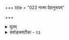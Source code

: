 +++
title = "023 नात्मा देहानुरूपम्"

+++
<details><summary>मूलम्</summary>

नात्मा देहानुरूपं विविधपरिणतिर्निर्विकारोक्तिबाधात् स्थूलोऽहं मूर्ध्नि जातं सुखमिति च मतिस्तस्य देहात्ममोहात् ।  
नानादेहश्च योगी प्रसजति भिदुरः पुंसि देहप्रमाणे मुक्तौ देहात्ययात्स्यात्परिमितिविरहस्तत्प्रयुक्तेऽस्य माने ॥ २३ ॥
</details>

<details><summary>सर्वाङ्कषटीका - २३</summary>

1 

तत्त्वक्षेत्र हि आधिभौतिकम्, आधिदैविकम्, आध्यात्मिकमिति त्रेधा विभक्तम् । अत्यन्तस्थूलाधिभौतिकेऽपि सर्वं रहस्यमसर्वज्ञदुर्विज्ञेयम् । इतोऽपि गहनं विशालञ्चधिदैविकं बुद्ध्यतीतमेव । लेशत एतत्परिचयेऽपि मानवाहंकारः क्षीयेत । आध्यात्मिकं तु इतोऽपि कियद्गहनमिति ज्ञातुमप्यशक्यम्, वर्णयितुं तु सुतराम, सुतमां परस्मै बुद्ध्याधानम् । एवमात्मनोऽतिदुर्ज्ञेयत्वादेव मानवानां कल्पनाः नानाविधाः प्रवृत्ताः । तंत्र जैनाः आत्मा तत्तच्छरीरानुगुणपरिमाणवानिति मन्यन्ते । तन्निराकरोति - नात्मेत्यादिना । **आत्मा** = जीवात्मा **देहानुरूपम्** = तत्तद्देहानुगुणम् **विविधपरिणतिः** = देहानां विविधपरिणामवत्त्वेन, विविधपरिमाणवान्, विविधाः परिणतयः यस्येति बहुव्रीहिः, **न** = न भवति । कुतः ? निर्विकारोक्तिबाधात् 'न जायते म्रियते वा' (कठ. 1-2-18 ) इति जननमरणादिनिषेधात् आत्मा निर्विकारः सिद्धः । जननमरणे हि 

 

[[206]] 

षड्भावविकारान्तर्भूते । ' अस्ति, जायते, वर्धते, विपरिणमते, अपक्षीयते, नश्यति' इत्येते षड्भावविकाराः । एषु ' जायते ' ' नश्यति' इत्यनयोः आद्यन्तयोर्निषेधः 'न जायते म्रियते' इत्याभ्याम् । आद्यन्तयोर्निषेधे, मध्यवर्तिनामपि निषेधः सिद्धः । तेन च 'अस्ति' इति सदा सत्त्वमात्मनस्सिद्धम् । अतः देहानुगुणपरिमाणे आत्मनः सङ्कोचविकासयोरावश्यकत्वात् अचिद्वदेव आत्मा सविकारः स्यात् । ननु 'स्थूलोऽहम् ' ' कृशोऽहम्' इत्याद्यनुभवात्, अहंपदार्थस्यात्मनः स्थूलत्वकृशत्वादिव्यवहारात्, आत्मनः शरीरानुगुणपरिमाणमावश्यकमित्यत्राह - स्थूलोऽहमित्यादि । 'स्थूलोऽहम्' इत्यादिवत्, 'मम मूर्ध्नि सुखं जातम्' इति च **मतिः** = अनुभवः, **तस्य** = पुरुषस्य देहात्ममोहात् भवति । अज्ञानिनः तथा; ज्ञानिनस्तु औपाधिकः । पक्षद्वयेऽपि तादृशानुभवः न वस्तुसाधकः। ' लोहितः स्फटिकः' इत्ययं किलानुभवः, अजानतः भ्रमः, जानतस्तु औपाधिकः । द्वेधाऽपि स्फटिकस्य न लौहित्यसिद्धिः । एवं 'मूर्ध्नि सुखम् ' इत्यस्य मूर्धावच्छेदेन आत्मनि सुखमित्यर्थः । आत्मनोऽणुत्वे, तस्य मूर्धावच्छेदेनाप्यभावात्, कथं ‘आत्मनि’ इत्युच्यते इति चेत्, धर्मभूतज्ञानव्याप्त्येत्याद्दुक्तमेव पूर्वम् ॥ 

ननु ' स एष जीवेनात्मनानुप्रभूतः पेपीयमानो मोदमानस्तिष्ठति । अस्य यदेकां शाखां जीवो जहाति, अथ सा शुष्यति, द्वितीयां जहात्यथ सा शुष्यति, तृतीयां जहात्यथ सा शुष्यति' (छां. 6-11-12) इति वृक्षे जीवात्मनः शरीरभूते तस्य संकोचस्य श्रवणात्, अस्त्येव सङ्कोचविकासादिकं जीवे इति चेत्, न । जीवस्याविभुत्वस्यानुपदमेव बहुभिः प्रमाणैः स्थापनात्, मध्यमपरिमाणत्वे चानित्यत्वापत्त्या अणुत्वे सिद्धे, धर्मभूतज्ञानव्याप्त्यैव शरीरव्याप्तेश्चाभिधानात्, धर्मभूतज्ञानस्य सङ्कोचविकासादेः अग्रे (बुद्धि. 7 ) प्रतिपाद्यमानत्वात् 'जीवो जहाति' इत्यस्य धर्मभूतज्ञानसङ्कोच एव विवक्षितः । तस्यापि प्राणसञ्चारक्षय एव हेतुः । दृश्यते किल मानवशरीरेऽपि वातव्याध्यादौ प्राणसञ्चारक्षयेन हस्तपादादेः निष्क्रियत्वस्पर्शशून्यतादिकम् । अतः कर्मविशेषात् प्राणसञ्चारक्षये, धर्मभूतज्ञानसङ्कोचे सति 'जीवो जहाति' इत्युच्यते । महति गृहे कस्मिंश्चिद्भागे शिथिले सति, तद्भागावच्छेदेन मनुष्याः सञ्चारादिकं यथा त्यजन्ति, तथैव 'जीवो जहाति' इत्यस्याप्यर्थः ॥ 

वस्तुतस्तु - पूर्वमेव ( श्लो. 4) 'धीर्नित्या यस्य पक्षे' इत्यादौ, शरीरव्याप्तिरियं जीवस्वरूपकृता, उत धर्मभूतज्ञानकृता? इति युक्त्या निश्चेतुमशक्यत्वस्य प्रतिपादनात्, पुनः पुनः पिष्टपेषणं न विवेकस्य लक्षणम् । अतो निरर्थकेष्वेतादृशविषयेषु 'दुर्ज्ञानं सर्वथा यन्मुनिभिरपि परैस्तत्र तूदासितव्यम् (जड.64) इत्याचार्योक्तदिशा वृथा कालस्य, बुद्धेर्वा व्ययो वर्जनीय इत्यवधेयम् । ननु किमिदमस्थाने वैराग्यम् ? 'प्रज्ञासूच्यानुविद्धः क्षतिमनधिगतः कर्कशात्तर्कशाणात् शुद्धो नानापरीक्षासु' (जड. 3) इत्याद्युक्त्वापि, इदानीं परीक्षातो वैमुख्यं कथं घटताम् ? इति चेत्, सत्यम् । अत्राप्युक्तमाचार्यवर्यैरेव 'दुर्ज्ञानं सर्वथा यन्मुनिभिरपि परैस्तत्र तूदासितव्यम्' इति । 'उदासितव्यम्' इति कथनमात्रेण बुद्धिरुदासीना भवेत् किम्? उच्यतां समाधानं बुद्धेरिति चेत्- 

सत्यं तत् ज्ञायते केशः नास्माकं स्याद्वशे मतिः । यतः सा प्रथमा माया सर्वानपि विमोहयेत् ॥ 

94. 

[[207]] 

नानादेश्च योगी प्रसजति भिदुरः पुंसि देहप्रमाणे 

मुक्तौ देहात्ययात् स्यात् परिमितिविरहस्तत्प्रयुक्तेऽस्य माने ॥23॥ 

[ जीवस्य देहानुगुणपरिमाणेऽनुपपत्तिः ] 

निर्मुक्तः त्वन्मते स्यात् कथमपरिमितो नित्यमूर्ध्वं प्रधावन् 

देहः कश्चित् तदानीमपि यदि नियतः, स्यात्तु तन्निघ्नताऽस्य । 

सर्वक्लेशक्षयकरं शरणं याहि तं प्रभुम् । वात्सल्यादिगुणैः पूर्णः स ते मार्गं विधास्यति ॥ तर्कमधिकृत्योच्यतेऽग्रे (बुद्धि. 42 ) विस्तरेण । तावत्कालं किञ्चिदाश्वसतु भवान् ॥ 

 

किञ्च **पुंसि** =जीवात्मनि **देहप्रमाणे** = देहानुगुणपरिमाणवति नानादेहः योगी भिदुरश्च **प्रसजति** = छिन्नो भिन्नश्च भवेत् । सौभरि : किल योगी युगपत् पञ्चाशच्छरीराणि गृहीतवान् । तत्र जीवः छिन्नो भिन्नो वा भवेत्, तेन विनाशोऽप्यवर्जनीयः स्यात् । किञ्च **अस्य** = जीवस्य **माने** = प्रमाणे **तत्प्रयुक्ते** = शरीरानुगुणे सति **मुक्तौ** =मुक्त्यवस्थायां **देहात्ययात्** = देहापगमात् तैरपि मुक्तस्य भौतिकदेहो नाङ्गीक्रियते; परिमिति- **विरहः** =परिमाणाभावः स्यात् । ततश्च जीवः विभुः स्यात् । परिमाणाभावे विभुरिति कथमिति न शङ्कयम्, परिच्छेदाभावस्यैव विभुत्वस्वरूपत्वात् । अथवा परिमाणमेव न किञ्चिदपि स्यात् । अतः जीवस्य किञ्चित् स्वाभाविकं परिमाणं वक्तव्यम्; तदेव चाणुत्वमुक्तम् ॥ 

यद्यपि जैनैकदेशिभिः सततोर्ध्वगतेरेव मुक्तित्वाङ्गीकारात् आत्मनः अन्तिमशरीरानुगुणपरिमाणोऽ-- ङ्गीकृतः, परन्तु तदा आत्मनोऽन्तवत्त्वप्रसक्या स पक्षो न युक्तः । समनन्तरश्लोक एवायं विषयो विचार्यते ॥ २३ ॥
</details>
